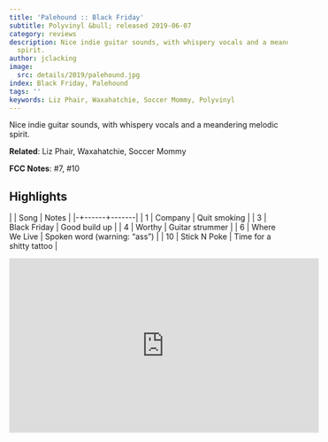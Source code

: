 ```yaml
---
title: 'Palehound :: Black Friday'
subtitle: Polyvinyl &bull; released 2019-06-07
category: reviews
description: Nice indie guitar sounds, with whispery vocals and a meandering melodic
  spirit.
author: jclacking
image:
  src: details/2019/palehound.jpg
index: Black Friday, Palehound
tags: ''
keywords: Liz Phair, Waxahatchie, Soccer Mommy, Polyvinyl
---
```

Nice indie guitar sounds, with whispery vocals and a meandering melodic spirit.<!--more-->

**Related**: Liz Phair, Waxahatchie, Soccer Mommy

**FCC Notes**: #7, #10

## Highlights

| | Song | Notes |
|-+------+-------|
| 1 | Company | Quit smoking |
| 3 | Black Friday | Good build up |
| 4 | Worthy | Guitar strummer |
| 6 | Where We Live | Spoken word (warning: “ass”) |
| 10 | Stick N Poke | Time for a shitty tattoo |

<div class="tlo-detail-video"><iframe width="560" height="315" src="https://www.youtube.com/embed/2W227QBuX7o" frameborder="0" allow="autoplay; encrypted-media" allowfullscreen></iframe></div>

